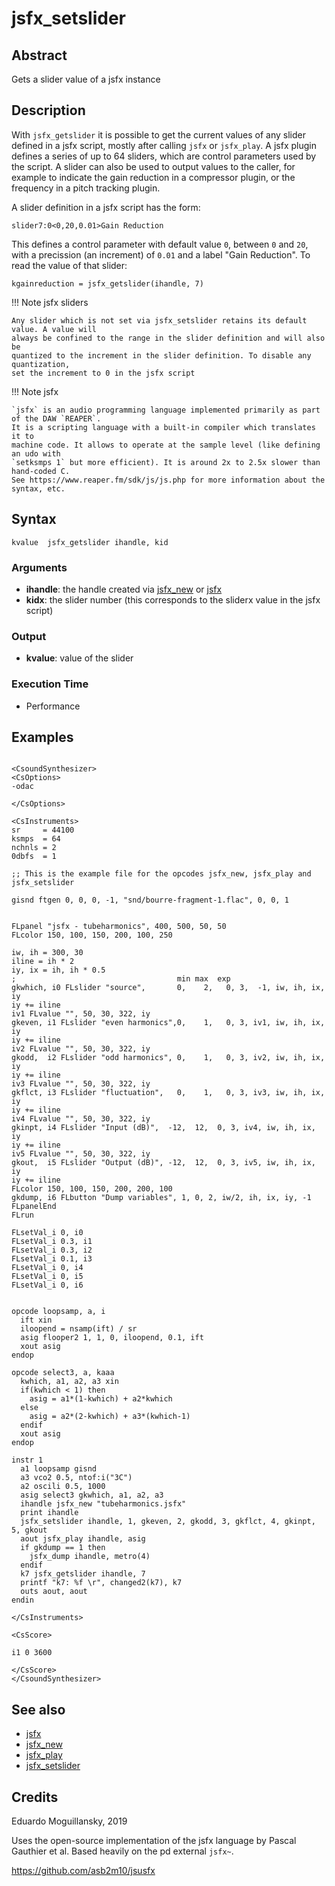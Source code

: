 # jsfx_setslider

## Abstract

Gets a slider value of a jsfx instance


## Description

With `jsfx_getslider` it is possible to get the current values of any slider
defined in a jsfx script, mostly after calling `jsfx` or `jsfx_play`.
A jsfx plugin defines a series of up to 64 sliders, which are control parameters
used by the script. A slider can also be used to output values to the caller, for 
example to indicate the gain reduction in a compressor plugin, or the frequency
in a pitch tracking plugin. 

A slider definition in a jsfx script has the form:

    slider7:0<0,20,0.01>Gain Reduction
    
This defines a control parameter with default value `0`, between `0` and `20`,
with a precission (an increment) of `0.01` and a label "Gain Reduction". To read
the value of that slider:

    kgainreduction = jsfx_getslider(ihandle, 7)

!!! Note jsfx sliders

    Any slider which is not set via jsfx_setslider retains its default value. A value will 
    always be confined to the range in the slider definition and will also be 
    quantized to the increment in the slider definition. To disable any quantization,
    set the increment to 0 in the jsfx script

!!! Note jsfx

    `jsfx` is an audio programming language implemented primarily as part of the DAW `REAPER`. 
    It is a scripting language with a built-in compiler which translates it to 
    machine code. It allows to operate at the sample level (like defining an udo with 
    `setksmps 1` but more efficient). It is around 2x to 2.5x slower than hand-coded C.
    See https://www.reaper.fm/sdk/js/js.php for more information about the syntax, etc.

## Syntax

    kvalue  jsfx_getslider ihandle, kid
    
    
### Arguments

* **ihandle**: the handle created via [jsfx_new] or [jsfx]
* **kidx**: the slider number (this corresponds to the sliderx value in the jsfx script)

### Output

* **kvalue**: value of the slider

### Execution Time

* Performance

## Examples

```csound 

<CsoundSynthesizer>
<CsOptions>
-odac 

</CsOptions>

<CsInstruments>
sr     = 44100
ksmps  = 64
nchnls = 2
0dbfs  = 1

;; This is the example file for the opcodes jsfx_new, jsfx_play and jsfx_setslider

gisnd ftgen 0, 0, 0, -1, "snd/bourre-fragment-1.flac", 0, 0, 1


FLpanel "jsfx - tubeharmonics", 400, 500, 50, 50
FLcolor 150, 100, 150, 200, 100, 250

iw, ih = 300, 30
iline = ih * 2
iy, ix = ih, ih * 0.5
;                                    min max  exp
gkwhich, i0 FLslider "source",       0,    2,   0, 3,  -1, iw, ih, ix, iy
iy += iline
iv1 FLvalue "", 50, 30, 322, iy
gkeven, i1 FLslider "even harmonics",0,    1,   0, 3, iv1, iw, ih, ix, iy
iy += iline
iv2 FLvalue "", 50, 30, 322, iy
gkodd,  i2 FLslider "odd harmonics", 0,    1,   0, 3, iv2, iw, ih, ix, iy
iy += iline
iv3 FLvalue "", 50, 30, 322, iy
gkflct, i3 FLslider "fluctuation",   0,    1,   0, 3, iv3, iw, ih, ix, iy
iy += iline
iv4 FLvalue "", 50, 30, 322, iy
gkinpt, i4 FLslider "Input (dB)",  -12,  12,  0, 3, iv4, iw, ih, ix, iy
iy += iline
iv5 FLvalue "", 50, 30, 322, iy
gkout,  i5 FLslider "Output (dB)", -12,  12,  0, 3, iv5, iw, ih, ix, iy
iy += iline
FLcolor 150, 100, 150, 200, 200, 100
gkdump, i6 FLbutton "Dump variables", 1, 0, 2, iw/2, ih, ix, iy, -1 
FLpanelEnd
FLrun

FLsetVal_i 0, i0
FLsetVal_i 0.3, i1
FLsetVal_i 0.3, i2
FLsetVal_i 0.1, i3
FLsetVal_i 0, i4
FLsetVal_i 0, i5
FLsetVal_i 0, i6


opcode loopsamp, a, i
  ift xin
  iloopend = nsamp(ift) / sr
  asig flooper2 1, 1, 0, iloopend, 0.1, ift
  xout asig
endop

opcode select3, a, kaaa
  kwhich, a1, a2, a3 xin
  if(kwhich < 1) then
    asig = a1*(1-kwhich) + a2*kwhich
  else
    asig = a2*(2-kwhich) + a3*(kwhich-1)
  endif
  xout asig
endop

instr 1
  a1 loopsamp gisnd
  a3 vco2 0.5, ntof:i("3C")
  a2 oscili 0.5, 1000
  asig select3 gkwhich, a1, a2, a3
  ihandle jsfx_new "tubeharmonics.jsfx"
  print ihandle
  jsfx_setslider ihandle, 1, gkeven, 2, gkodd, 3, gkflct, 4, gkinpt, 5, gkout
  aout jsfx_play ihandle, asig
  if gkdump == 1 then
    jsfx_dump ihandle, metro(4)
  endif
  k7 jsfx_getslider ihandle, 7
  printf "k7: %f \r", changed2(k7), k7
  outs aout, aout
endin

</CsInstruments>

<CsScore>

i1 0 3600

</CsScore>
</CsoundSynthesizer>

```


## See also

* [jsfx]
* [jsfx_new]
* [jsfx_play]
* [jsfx_setslider]

## Credits

Eduardo Moguillansky, 2019

Uses the open-source implementation of the jsfx language by Pascal Gauthier et al. Based heavily on
the pd external `jsfx~`.

https://github.com/asb2m10/jsusfx

[jsfx]: jsfx.md
[jsfx_new]: jsfx_new.md
[jsfx_play]: jsfx_play.md
[jsfx_setslider]: jsfx_setslider.md
